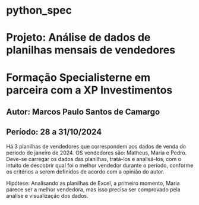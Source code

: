 # python_spec

# Projeto: Análise de dados de planilhas mensais de vendedores

# Formação Specialisterne em parceira com a XP Investimentos

## Autor: Marcos Paulo Santos de Camargo
## Período: 28 a 31/10/2024


Há 3 planilhas de vendedores que correspondem aos dados de venda do período de janeiro de 2024. OS vendedores são: Matheus, Maria e Pedro. Deve-se carregar os dados das planilhas, tratá-los e analisá-los, com o intuito de descobrir qual foi o melhor vendedor durante o período, conforme os critérios a serem definidos de acordo com a opinião do autor.

Hipótese: Analisando as planilhas de Excel, a primeiro momento, Maria parece ser a melhor vendedora, mas isso precisa ser comprovado pela análise e visualização dos dados.

